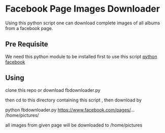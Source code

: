 Facebook Page Images Downloader
===============================

Using this python script one can download complete images of all albums from a facebook page.


Pre Requisite
-------------
We need this python module to be installed first to use this script
[python facebook](https://github.com/pythonforfacebook/facebook-sdk/)

Using
-----

clone this repo or download fbdownloader.py

then cd to this directory containing this script , then download  by

python fbdownloader.py https://www.facebook.com/pages/... /home/pictures/

all images from given page will be downloaded to /home/pictures



